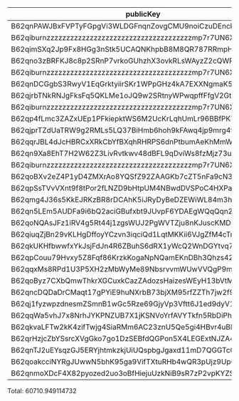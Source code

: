 | publicKey                                               | amount         | fee       | amountMina      | feeMina |
|---------------------------------------------------------|----------------|-----------|-----------------|---------|
| B62qnPAWJBxFVPTyFGpgVi3WLDGFnqnZovgCMU9noiCzuDEnckH18ZA | 19576994826038 | 100000000 | 19576.994826038 | 0.1     |
| B62qiburnzzzzzzzzzzzzzzzzzzzzzzzzzzzzzzzzzzzzzmp7r7UN6X | 19576994826037 | 100000000 | 19576.994826037 | 0.1     |
| B62qimSXq2Jp9Fx8HGg3nStk5UCAQNKhpbB8M8QR787RRmpHKGqgZ3P | 2932745660022  | 100000000 | 2932.745660022  | 0.1     |
| B62qno3zBRFKJ8c8p2SRnP7vrkoGUhzhX3ovkRLsWAyzZ2cQWRovcdr | 2520874384720  | 100000000 | 2520.87438472   | 0.1     |
| B62qiburnzzzzzzzzzzzzzzzzzzzzzzzzzzzzzzzzzzzzzmp7r7UN6X | 2520874384719  | 100000000 | 2520.874384719  | 0.1     |
| B62qnDCGgbS3RwyV1EqGrktyiirSKr1WPpGHz4kA7EXXNgmaK57QWrL | 2556323363370  | 100000000 | 2556.32336337   | 0.1     |
| B62qjrbTNkRNJgFksFq5QKLMe1oJQ9w2SRtnyWPwqpffFfgV2GtubWF | 2077685922978  | 100000000 | 2077.685922978  | 0.1     |
| B62qiburnzzzzzzzzzzzzzzzzzzzzzzzzzzzzzzzzzzzzzmp7r7UN6X | 2077685922977  | 100000000 | 2077.685922977  | 0.1     |
| B62qp4fLmc3ZAZxUEp1PFkiepktWS6M2UcKrLqhUmLr96BBfPK7DUdo | 1925366896635  | 100000000 | 1925.366896635  | 0.1     |
| B62qjprTZdUaTRW9g2RMLs5LQ37BiHmb6hoh9kFAwq4jp9mrg4fLJvK | 971533120066   | 100000000 | 971.533120066   | 0.1     |
| B62qqrJBL4dJcHBRCxXRkCbYfBXqhRHRPS6dnPtbumAeKhMmWzQ3c4b | 971533112855   | 100000000 | 971.533112855   | 0.1     |
| B62qn9Xa8EhT7H2W62Z3LivRvtkwv48dBFL9qDviWs8fzMjz73upbmW | 920117787947   | 100000000 | 920.117787947   | 0.1     |
| B62qiburnzzzzzzzzzzzzzzzzzzzzzzzzzzzzzzzzzzzzzmp7r7UN6X | 920117787947   | 100000000 | 920.117787947   | 0.1     |
| B62qoBXv2eZ4P1yD4ZMXrAo8YQSfZ92ZAAGKb7cZT5nFa9cN33YD2ff | 614984701890   | 100000000 | 614.98470189    | 0.1     |
| B62qpSsTVvVXnt9f8tPor2fLNZD9bHtpUM4NBwdDVSPoC4HXPaHREyQ | 274751304073   | 100000000 | 274.751304073   | 0.1     |
| B62qmg4J36s5KkEJRKzBR8rDCAhK5iJRyDyBeDZEWiWL84m3hGHwY1o | 107546690068   | 100000000 | 107.546690068   | 0.1     |
| B62qn5LEm5AUDFa9i6bQ2aciGBufxbt9JUvpF6YDAEgWQqQqn2MSnr7 | 87137441756    | 100000000 | 87.137441756    | 0.1     |
| B62qoNQAsJFz1iRV4g5Rt44j1zgsWUJ2PgWVTZju8nKJuscKMDsJbNw | 42442104238    | 100000000 | 42.442104238    | 0.1     |
| B62qiuqZjBn29vKLHgDffoyYCzvn3iqciQd1LqtMKKii6VJgZfM4cTm | 16304162490    | 100000000 | 16.30416249     | 0.1     |
| B62qkUKHfbwwfxYkJsjFdJn4R6ZBuhS6dRX1yWcQ2WnDGYtvq74jE4Y | 6083558508     | 100000000 | 6.083558508     | 0.1     |
| B62qpCouu79Hvxy5Z8Fqf86KrzkKogaNpNQamEKnDBh3Qhzs42ZAZVE | 4938662023     | 100000000 | 4.938662023     | 0.1     |
| B62qqxMs8RPd1U3P5XH2zMbWyMe89NbsrvvmWUwVVQgP9mNwZFVAGAx | 2548558131     | 100000000 | 2.548558131     | 0.1     |
| B62qoByz7CXbQmwThkrXGCuxkCazZAdozsHaizesWEyH13bVtMrgBcE | 1134253696     | 100000000 | 1.134253696     | 0.1     |
| B62qncDQDaDrCMaqt17gPYiE9huNXrbB73bjXM95rfZZTh7jw2f9EvR | 635114286      | 100000000 | 0.635114286     | 0.1     |
| B62qj1fyzwpzdnesmZSmnB1wGc5Rze69GjyVp3Vftt6J1ed9dyV1BT9 | 204779788      | 100000000 | 0.204779788     | 0.1     |
| B62qqWa5vhJ7x8NrhJYKPNZUB7X1jKSNVoYrfAVYTkfn5RbDiPhxEiz | 151539163      | 100000000 | 0.151539163     | 0.1     |
| B62qkvaLFTw2kK4zifTwjg4SiaRMm6AC23znU5Qe5gi4HBvr4uBLEQu | 67929718       | 100000000 | 0.067929718     | 0.1     |
| B62qrHzjcZbYSsrcXVgGko7go1DzSEBfdQGPon5X4LEGExtNJZA4ECj | 29220371       | 100000000 | 0.029220371     | 0.1     |
| B62qnTJ2uEYsqzGJ5ERYjhtmkzkjUiUQspbgJgaxd11mD7QGGTcCrNU | 23699912       | 100000000 | 0.023699912     | 0.1     |
| B62qoakcciNYRgJUwwN5bhK95ga9VifTXtuRHb4wQR3pUjz9UpQmZx3 | 17076226       | 100000000 | 0.017076226     | 0.1     |
| B62qnmoXDcF4X82pyozed2uo3oBfHiejuUzkNiB9sR7zP2vpKYZSrKf | 322084         | 100000000 | 0.000322084     | 0.1     |

Total: 60710.949114732
